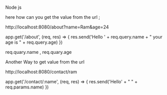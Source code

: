 Node js 

here how can you get the value from the url ;

http://localhost:8080/about?name=Ram&age=24

app.get('/about', (req, res) => {
  res.send('Hello ' + req.query.name + " your age is " + req.query.age)
})

req.quary.name , 
req.quary.age 

Another Way to get value from the url 

http://localhost:8080/contact/ram

app.get('/contact/:name', (req, res) => {
  res.send('Hello' + " " + req.params.name)
})
